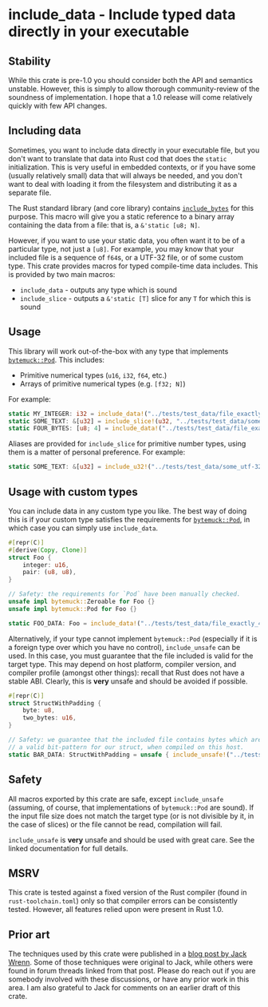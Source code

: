 # include_data - Include typed data directly in your executable

## Stability

While this crate is pre-1.0 you should consider both the API and semantics
unstable. However, this is simply to allow thorough community-review of the
soundness of implementation. I hope that a 1.0 release will come relatively
quickly with few API changes.

## Including data

Sometimes, you want to include data directly in your executable file, but
you don't want to translate that data into Rust cod that does the `static`
initialization. This is very useful in embedded contexts, or if you have
some (usually relatively small) data that will always be needed, and you
don't want to deal with loading it from the filesystem and distributing it
as a separate file.

The Rust standard library (and core library) contains
[`include_bytes`](https://doc.rust-lang.org/stable/core/macro.include_bytes.html)
for this purpose. This macro will give you a static reference to a binary array
containing the data from a
file: that is, a `&'static [u8; N]`.

However, if you want to use your static data, you often want it to be of a
particular type, not just a `[u8]`. For example, you may know that your
included file is a sequence of `f64`s, or a UTF-32 file, or of some
custom type. This crate provides macros for typed compile-time data
includes. This is provided by two main macros:

- `include_data` - outputs any type which is sound
- `include_slice` - outputs a `&'static [T]` slice for any `T` for which
                    this is sound

 ## Usage

 This library will work out-of-the-box with any type that implements
 [`bytemuck::Pod`](https://docs.rs/bytemuck/1.13.1/bytemuck/derive.Pod.html).
 This includes:

 - Primitive numerical types (`u16`, `i32`, `f64`, etc.)
 - Arrays of primitive numerical types (e.g. `[f32; N]`)

 For example:
 ```rust
 static MY_INTEGER: i32 = include_data!("../tests/test_data/file_exactly_4_bytes_long");
 static SOME_TEXT: &[u32] = include_slice!(u32, "../tests/test_data/some_utf-32_file");
 static FOUR_BYTES: [u8; 4] = include_data!("../tests/test_data/file_exactly_4_bytes_long");
 ```

 Aliases are provided for `include_slice` for primitive number types, using
 them is a matter of personal preference. For example:
 ```rust
 static SOME_TEXT: &[u32] = include_u32!("../tests/test_data/some_utf-32_file");
 ```

 ## Usage with custom types

 You can include data in any custom type you like. The best way of doing this
 is if your custom type satisfies the requirements for
 [`bytemuck::Pod`](https://docs.rs/bytemuck/1.13.1/bytemuck/derive.Pod.html),
 in which case you can simply use `include_data`.

 ```rust
 #[repr(C)]
 #[derive(Copy, Clone)]
 struct Foo {
     integer: u16,
     pair: (u8, u8),
 }

 // Safety: the requirements for `Pod` have been manually checked.
 unsafe impl bytemuck::Zeroable for Foo {}
 unsafe impl bytemuck::Pod for Foo {}

 static FOO_DATA: Foo = include_data!("../tests/test_data/file_exactly_4_bytes_long");
 ```

 Alternatively, if your type cannot implement `bytemuck::Pod` (especially
 if it is a foreign type over which you have no control), `include_unsafe`
 can be used. In this case, you must guarantee that the file included is
 valid for the target type. This may depend on host platform, compiler
 version, and compiler profile (amongst other things): recall that Rust does
 not have a stable ABI. Clearly, this is **very** unsafe and should be
 avoided if possible.

 ```rust
 #[repr(C)]
 struct StructWithPadding {
     byte: u8,
     two_bytes: u16,
 }

 // Safety: we guarantee that the included file contains bytes which are
 // a valid bit-pattern for our struct, when compiled on this host.
 static BAR_DATA: StructWithPadding = unsafe { include_unsafe!("../tests/test_data/file_exactly_4_bytes_long") };
 ```

 ## Safety

 All macros exported by this crate are safe, except `include_unsafe`
 (assuming, of course, that implementations of `bytemuck::Pod` are sound). If
 the input file size does not match the target type (or is not divisible by
 it, in the case of slices) or the file cannot be read, compilation will
 fail.

 `include_unsafe` is **very** unsafe and should be used with great care.
 See the linked documentation for full details.

 ## MSRV

 This crate is tested against a fixed version of the Rust compiler (found
 in `rust-toolchain.toml`) only so that compiler errors can be consistently
 tested. However, all features relied upon were present in Rust 1.0.

 ## Prior art

 The techniques used by this crate were published in a
 [blog post by Jack Wrenn](https://jack.wrenn.fyi/blog/include-transmute/).
 Some of those techniques were original to Jack, while others were found
 in forum threads linked from that post. Please do reach out if you are
 somebody involved with these discussions, or have any prior work in this
 area. I am also grateful to Jack for comments on an earlier draft of this
 crate.